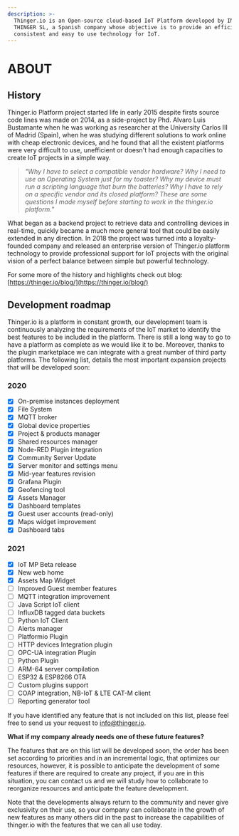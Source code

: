 ```yaml
---
description: >-
  Thinger.io is an Open-source cloud-based IoT Platform developed by INTERNET OF
  THINGER SL, a Spanish company whose objective is to provide an efficient,
  consistent and easy to use technology for IoT.
---
```


# ABOUT

## History

Thinger.io Platform project started life in early 2015 despite firsts source code lines was made on 2014, as a side-project by Phd. Alvaro Luis Bustamante when he was working as researcher at the University Carlos III of Madrid \(Spain\), when he was studying different solutions to work online with cheap electronic devices, and he found that all the existent platforms were very difficult to use, unefficient or doesn't had enough capacities to create IoT projects in a simple way. 

> _"Why I have to select a compatible vendor hardware? Why I need to use an Operating System just for my toaster? Why my device must run a scripting language that burn the batteries? Why I have to rely on a specific vendor and its closed platform? These are some questions I made myself before starting to work in the thinger.io platform."_

What began as a backend project to retrieve data and controlling devices in real-time,  quickly became a much more general tool that could be easily extended in any direction. In 2018 the project was turned into a loyalty-founded company and released an enterprise version of Thinger.io platform technology to provide professional support for IoT projects with the original vision of a perfect balance between simple but powerful technology.   



For some more of the history and highlights check out blog: [https://thinger.io/blog/](https://thinger.io/blog/)

## Development roadmap 

Thinger.io is a platform in constant growth, our development team is continuously analyzing the requirements of the IoT market to identify the best features to be included in the platform. There is still a long way to go to have a platform as complete as we would like it to be. Moreover, thanks to the plugin marketplace we can integrate with a great number of third party platforms. The following list, details the most important expansion projects that will be developed soon:

### 2020

* [x] On-premise instances deployment 
* [x] File System 
* [x] MQTT broker
* [x] Global device properties 
* [x] Project & products manager
* [x] Shared resources manager
* [x] Node-RED Plugin integration
* [x] Community Server Update
* [x] Server monitor and settings menu 
* [x] Mid-year features revision
* [x] Grafana Plugin
* [x] Geofencing tool
* [x] Assets Manager
* [x] Dashboard templates
* [x] Guest user accounts \(read-only\)
* [x] Maps widget improvement 
* [x] Dashboard tabs

### 2021

* [x] IoT MP Beta release
* [x] New web home
* [x] Assets Map Widget
* [ ] Improved Guest member features
* [ ] MQTT integration improvement 
* [ ] Java Script IoT client
* [ ] InfluxDB tagged data buckets
* [ ] Python IoT Client
* [ ] Alerts manager 
* [ ] Platformio Plugin
* [ ] HTTP devices Integration plugin
* [ ] OPC-UA integration Plugin
* [ ] Python Plugin
* [ ] ARM-64 server compilation
* [ ] ESP32 & ESP8266 OTA
* [ ] Custom plugins support
* [ ] COAP integration, NB-IoT & LTE CAT-M client
* [ ] Reporting generator tool

If you have identified any feature that is not included on this list, please feel free to send us your request to info@thinger.io. 

**What if my company already needs one of these future features?** 

The features that are on this list will be developed soon, the order has been set according to priorities and in an incremental logic, that optimizes our resources, however, it is possible to anticipate the development of some features if there are required to create any project, if you are in this situation, you can contact us and we will study how to collaborate to reorganize resources and anticipate the feature development. 

Note that the developments always return to the community and never give exclusivity on their use, so your company can collaborate in the growth of new features as many others did in the past to increase the capabilities of thinger.io with the features that we can all use today.



